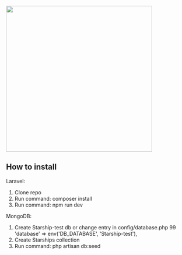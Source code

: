<a href="https://laravel.com" target="_blank"><img src="https://raw.githubusercontent.com/laravel/art/master/logo-lockup/5%20SVG/2%20CMYK/1%20Full%20Color/laravel-logolockup-cmyk-red.svg" width="400"></a>

## How to install

Laravel:
1) Clone repo
2) Run command: composer install
3) Run command: npm run dev

MongoDB:

1) Create Starship-test db or change entry in config/database.php 99 'database' => env('DB_DATABASE', 'Starship-test'),
2) Create Starships collection
3) Run command: php artisan db:seed
